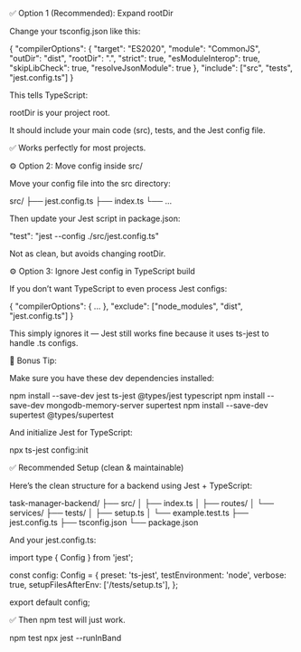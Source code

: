 ✅ Option 1 (Recommended): Expand rootDir

Change your tsconfig.json like this:

{
"compilerOptions": {
"target": "ES2020",
"module": "CommonJS",
"outDir": "dist",
"rootDir": ".",
"strict": true,
"esModuleInterop": true,
"skipLibCheck": true,
"resolveJsonModule": true
},
"include": ["src", "tests", "jest.config.ts"]
}

This tells TypeScript:

rootDir is your project root.

It should include your main code (src), tests, and the Jest config file.

✅ Works perfectly for most projects.

⚙️ Option 2: Move config inside src/

Move your config file into the src directory:

src/
├── jest.config.ts
├── index.ts
└── ...

Then update your Jest script in package.json:

"test": "jest --config ./src/jest.config.ts"

Not as clean, but avoids changing rootDir.

⚙️ Option 3: Ignore Jest config in TypeScript build

If you don’t want TypeScript to even process Jest configs:

{
"compilerOptions": {
...
},
"exclude": ["node_modules", "dist", "jest.config.ts"]
}

This simply ignores it — Jest still works fine because it uses ts-jest to handle .ts configs.

🧩 Bonus Tip:

Make sure you have these dev dependencies installed:

npm install --save-dev jest ts-jest @types/jest typescript
npm install --save-dev mongodb-memory-server supertest
npm install --save-dev supertest @types/supertest

And initialize Jest for TypeScript:

npx ts-jest config:init

✅ Recommended Setup (clean & maintainable)

Here’s the clean structure for a backend using Jest + TypeScript:

task-manager-backend/
├── src/
│ ├── index.ts
│ ├── routes/
│ └── services/
├── tests/
│ ├── setup.ts
│ └── example.test.ts
├── jest.config.ts
├── tsconfig.json
└── package.json

And your jest.config.ts:

import type { Config } from 'jest';

const config: Config = {
preset: 'ts-jest',
testEnvironment: 'node',
verbose: true,
setupFilesAfterEnv: ['<rootDir>/tests/setup.ts'],
};

export default config;

✅ Then npm test will just work.

npm test
npx jest --runInBand
